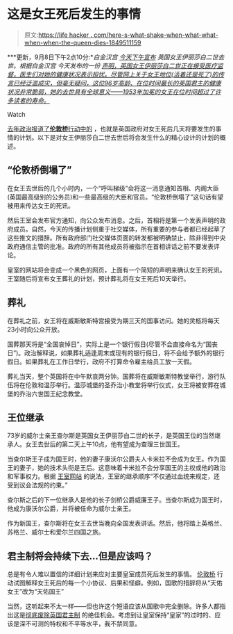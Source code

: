 # 这是女王死后发生的事情

> 原文:[https://life hacker . com/here-s-what-shake-when-what-what-when-when-the-queen-dies-1849511159](https://lifehacker.com/here-s-what-will-happen-when-the-queen-dies-1849511159)

***更新，9月8日下午2点10分:**白金汉宫* [*今天下午宣布*](https://www.bbc.com/news/uk-61585886) *英国女王伊丽莎白二世去世。根据白金汉宫 今天发布的一份 [声明，英国女王伊丽莎白二世正在接受医疗监督，医生们对她的健康状况表示担忧。尽管网上关于女王地位(活着还是死了)的传言已经泛滥成灾，但毫无疑问，这位96岁高龄、在位时间最长的英国君主的健康状况非常脆弱，她的去世具有全球意义——1953年加冕的女王在位时间超过了许多读者的寿命。](https://www.royal.uk/statement-buckingham-palace)*

Watch

[去年政治报道了**伦敦桥**行动中的](https://www.politico.eu/article/queen-elizabeth-death-plan-britain-operation-london-bridge/) ，也就是英国政府对女王死后几天将要发生的事情的计划。以下是对女王伊丽莎白二世去世后将会发生什么的精心设计的计划的概述。

## “伦敦桥倒塌了”

在女王去世后的几个小时内，一个“呼叫梯级”会将这一消息通知首相、内阁大臣(英国最高级别的公务员)和一些最高级的大臣和官员。“伦敦桥倒塌了”这句话有望被用来传达女王的死讯。

然后王室会发布官方通知，向公众发布消息。之后，首相将是第一个发表声明的政府成员。自然，今天的传播计划侧重于社交媒体，所有重要的参与者都已经起草了这些推文的措辞。所有政府部门社交媒体页面的转发都被明确禁止，除非得到中央政府通信主管的批准。政府的所有其他成员将被指示在首相讲话之前不要发表评论。

皇室的网站将会变成一个黑色的网页，上面有一个简短的声明来确认女王的死讯。王室随后将宣布女王葬礼的计划，预计葬礼将在女王死后10天举行。

## 葬礼

在葬礼之前，女王将在威斯敏斯特宫接受为期三天的国事访问。她的灵柩将每天23小时向公众开放。

国葬那天将是“全国哀悼日”，实际上是一个银行假日(尽管不会直接命名为“国丧日”)。政治解释说，如果葬礼适逢周末或现有的银行假日，将不会给予额外的银行假日。如果葬礼在工作日举行，政府不打算命令雇主给员工放一天假。

葬礼当天，整个英国将在中午默哀两分钟。国葬将在威斯敏斯特教堂举行，游行队伍将在伦敦和温莎举行。温莎城堡的圣乔治小教堂将举行仪式，女王将被安葬在城堡的乔治六世国王纪念教堂。

## 王位继承

73岁的威尔士亲王查尔斯是英国女王伊丽莎白二世的长子，是英国王位的当然继承人。女王去世后的第二天上午10点，他有望成为查理三世国王。

当查尔斯王子成为国王时，他的妻子康沃尔公爵夫人卡米拉不会成为女王。作为国王的妻子，她的技术头衔是王后。这意味着卡米拉不会分享国王的主权或他的政治和军事权力。根据 [王室网站](https://www.royal.uk/succession) 的说法，王室的继承顺序“不仅通过血统来规定，还受到议会法规的约束。”

查尔斯之后的下一位继承人是他的长子剑桥公爵威廉王子。当查尔斯成为国王时，他成为康沃尔公爵，并将被任命为威尔士亲王。

作为新国王，查尔斯将在女王去世当晚向全国发表讲话。然后，他将踏上英格兰、苏格兰、威尔士和爱尔兰四国之旅。

## 君主制将会持续下去...但是应该吗？

总是有令人难以置信的详细计划来应对主要皇室成员死后发生的事情。 [伦敦桥](https://www.theguardian.com/uk-news/2017/mar/16/what-happens-when-queen-elizabeth-dies-london-bridge) 行动试图解释女王死后的每一个小协议、后果和怪癖。例如，国歌的措辞将从“天佑女王”改为“天佑国王”

当然，这听起来不太一样——但也许这个短语应该从国歌中完全删除。许多人都指出这是[彻底废除英国君主制](https://jacobin.com/2021/03/abolish-british-monarchy-queen-meghan-harry) 的绝佳机会。考虑到让皇室保持“皇家”的过时的、应该是深不可测的特权和不平等水平，我不禁同意。